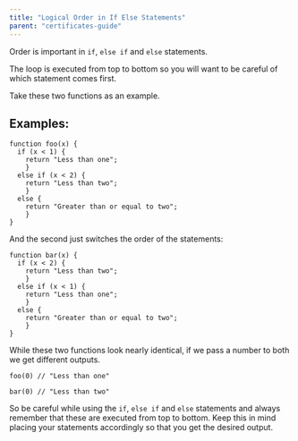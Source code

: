```yaml
---
title: "Logical Order in If Else Statements"
parent: "certificates-guide"
---
```


Order is important in `if`, `else if` and `else` statements.

The loop is executed from top to bottom so you will want to be careful of which statement comes first.

Take these two functions as an example.

## Examples:

    function foo(x) {
      if (x < 1) {
        return "Less than one";
        } 
      else if (x < 2) {
        return "Less than two";
        } 
      else {
        return "Greater than or equal to two";
        }
    }

And the second just switches the order of the statements:

    function bar(x) {
      if (x < 2) {
        return "Less than two";
        } 
      else if (x < 1) {
        return "Less than one";
        }
      else {
        return "Greater than or equal to two";
        }
    }

While these two functions look nearly identical, if we pass a number to both we get different outputs.

    foo(0) // "Less than one" 

    bar(0) // "Less than two"

So be careful while using the `if`, `else if` and `else` statements and always remember that these are executed from top to bottom. Keep this in mind placing your statements accordingly so that you get the desired output.
